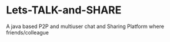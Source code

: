 # Lets-TALK-and-SHARE
A java based P2P and multiuser chat and Sharing Platform where friends/colleague
